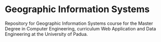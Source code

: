 # Geographic Information Systems 
Repository for Geographic Information Systems course for the Master Degree in Computer Engineering, curriculum Web Application and Data Engineering at the University of Padua.
